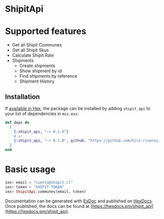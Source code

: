 # ShipitApi

# Supported features
- Get all Shipit Communes
- Get all Shipit Skus
- Calculate Shipit Rate
- Shipments
  - Create shipments
  - Show shipment by id
  - Find shipments by reference
  - Shipment History

## Installation

If [available in Hex](https://hex.pm/docs/publish), the package can be installed
by adding `shipit_api` to your list of dependencies in `mix.exs`:

```elixir
def deps do
  [
    {:shipit_api, "~> 0.1.0"}
    # or
    {:shipit_api, "~> 0.1.0", github: "https://github.com/hiro-riveros/elixir-shipit-api"}
  ]
end
```

# Basic usage
```elixir
iex> email = "cuenta@shipit.cl"
iex> token = "SHIPIT-TOKEN"
iex> ShipitApi.communes(email, token)
```

Documentation can be generated with [ExDoc](https://github.com/elixir-lang/ex_doc)
and published on [HexDocs](https://hexdocs.pm). Once published, the docs can
be found at [https://hexdocs.pm/shipit_api](https://hexdocs.pm/shipit_api).

